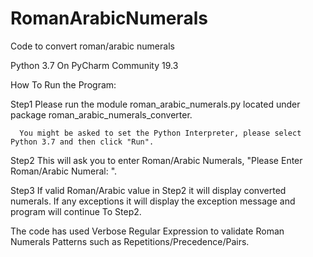 # RomanArabicNumerals
Code to convert roman/arabic numerals

Python 3.7 On PyCharm Community 19.3

How To Run the Program:

Step1 Please run the module roman_arabic_numerals.py located under package roman_arabic_numerals_converter.
      
      You might be asked to set the Python Interpreter, please select Python 3.7 and then click "Run".

Step2 This will ask you to enter Roman/Arabic Numerals, "Please Enter Roman/Arabic Numeral: ".

Step3 If valid Roman/Arabic value in Step2 it will display converted numerals. If any exceptions it will display the exception message and program will continue To Step2.
      
The code has used Verbose Regular Expression to validate  Roman Numerals Patterns such 
as Repetitions/Precedence/Pairs.
      
 
